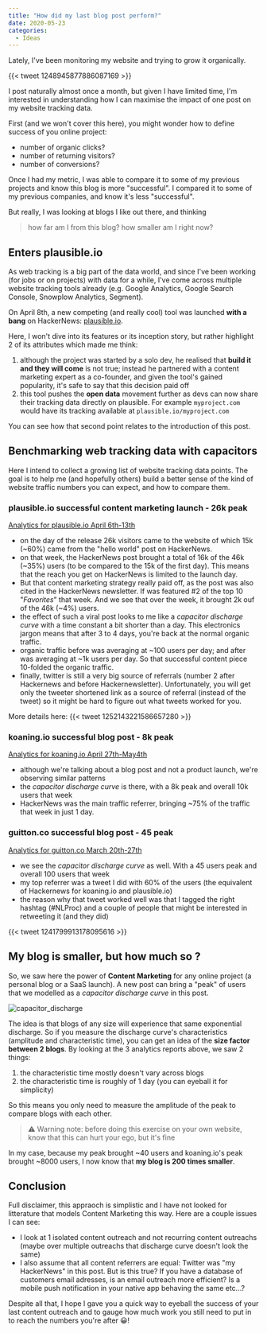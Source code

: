 ```yaml
---
title: "How did my last blog post perform?"
date: 2020-05-23
categories:
  - Ideas
---
```



Lately, I've been monitoring my website and trying to grow it organically.

{{< tweet 1248945877886087169 >}}

I post naturally almost once a month, but given I have limited time,
I'm interested in understanding how I can maximise the impact of one post on my website tracking data.

First (and we won't cover this here), you might wonder how to define success of you online project:

- number of organic clicks?
- number of returning visitors?
- number of conversions?

Once I had my metric, I was able to compare it to some of my previous projects and know this blog is more "successful".
I compared it to some of my previous companies, and know it's less "successful".

But really, I was looking at blogs I like out there, and thinking

> how far am I from this blog? how smaller am I right now?

## Enters plausible.io

As web tracking is a big part of the data world, and since I've been working (for jobs or on projects) with data for a while,
I've come across multiple website tracking tools already (e.g. Google Analytics, Google Search Console, Snowplow Analytics, Segment).

On April 8th, a new competing (and really cool) tool was launched **with a bang** on HackerNews: [plausible.io](https://plausible.io).

Here, I won't dive into its features or its inception story, but rather highlight 2 of its attributes which made me think:

1. although the project was started by a solo dev, he realised that **build it and they will come** is not true;
  instead he partnered with a content marketing expert as a co-founder,
  and given the tool's gained popularity, it's safe to say that this decision paid off
1. this tool pushes the **open data** movement further as devs can now share their tracking data directly
  on plausible. For example `myproject.com` would have its tracking available at `plausible.io/myproject.com`

You can see how that second point relates to the introduction of this post.

## Benchmarking web tracking data with capacitors

Here I intend to collect a growing list of website tracking data points. The goal is to help me
(and hopefully others) build a better sense of the kind of website traffic numbers you can expect, and how to compare them.

### plausible.io successful content marketing launch - 26k peak

[Analytics for plausible.io April 6th-13th](https://plausible.io/plausible.io?period=custom&from=2020-04-06&to=2020-04-13)

- on the day of the release 26k visitors came to the website of which 15k (~60%)
  came from the "hello world" post on HackerNews.
- on that week, the HackerNews post brought a total of 16k of the 46k (~35%) users (to be compared to the 15k of the first day).
  This means that the reach you get on HackerNews is limited to the launch day.
- But that content marketing strategy really paid off, as the post was also cited in the HackerNews newsletter.
  If was featured #2 of the top 10 "*Favorites*" that week. And we see that over the week, it brought 2k ouf of the 46k (~4%) users.
- the effect of such a viral post looks to me like a *capacitor discharge curve* with a time constant a bit shorter
  than a day. This electronics jargon means that after 3 to 4 days, you're back at the normal organic traffic.
- organic traffic before was averaging at ~100 users per day; and after was averaging at ~1k users per day.
  So that successful content piece 10-folded the organic traffic.
- finally, twitter is still a very big source of referrals (number 2 after Hackernews and before Hackernewsletter).
  Unfortunately, you will get only the tweeter shortened link as a source of referral (instead of the tweet) 
  so it might be hard to figure out what tweets worked for you.

More details here:
{{< tweet 1252143221586657280 >}}

### koaning.io successful blog post - 8k peak

[Analytics for koaning.io April 27th-May4th](https://plausible.io/koaning.io?period=custom&from=2020-04-27&to=2020-05-04)

- although we're talking about a blog post and not a product launch, we're observing similar patterns
- the *capacitor discharge curve* is there, with a 8k peak and overall 10k users that week
- HackerNews was the main traffic referrer, bringing ~75% of the traffic that week in just 1 day.

### guitton.co successful blog post - 45 peak

[Analytics for guitton.co March 20th-27th](/others/web_analytics_guittonco_20200320-20200327.pdf)

- we see the *capacitor discharge curve* as well. With a 45 users peak and overall 100 users that week
- my top referrer was a tweet I did with 60% of the users (the equivalent of Hackernews for koaning.io and plausible.io)
- the reason why that tweet worked well was that I tagged the right hashtag (#NLProc) and a couple of people
  that might be interested in retweeting it (and they did)

{{< tweet 1241799913178095616 >}}

## My blog is smaller, but how much so ?

So, we saw here the power of **Content Marketing** for any online project (a personal blog or a SaaS launch).
A new post can bring a "peak" of users that we modelled as a *capacitor discharge curve* in this post.

![capacitor_discharge](/images/capacitor_discharge.jpg "Capacitor discharge model for content marketing")

The idea is that blogs of any size will experience that same exponential discharge.
So if you measure the discharge curve's characteristics (amplitude and characteristic time), you can get an idea of the **size factor between 2 blogs**.
By looking at the 3 analytics reports above, we saw 2 things:

1. the characteristic time mostly doesn't vary across blogs
1. the characteristic time is roughly of 1 day (you can eyeball it for simplicity)

So this means you only need to measure the amplitude of the peak to compare blogs with each other.

> ⚠️ Warning note: before doing this exercise on your own website, know that this can hurt your ego, but it's fine

In my case, because my peak brought ~40 users and koaning.io's peak brought ~8000 users, I now know that **my blog is 200 times smaller**.

## Conclusion

Full disclaimer, this appraoch is simplistic and I have not looked for litterature that models Content Marketing this way.
Here are a couple issues I can see:

- I look at 1 isolated content outreach and not recurring content outreachs (maybe over multiple outreachs that discharge curve doesn't look the same)
- I also assume that all content referrers are equal: Twitter was "my HackerNews" in this post. But is this true? If you have a database of customers email adresses, is an email outreach more efficient? Is a mobile push notification in your native app behaving the same etc...?

Despite all that, I hope I gave you a quick way to eyeball the success of your last content outreach and to gauge how much work you still need to put in to reach the numbers you're after 😀!
